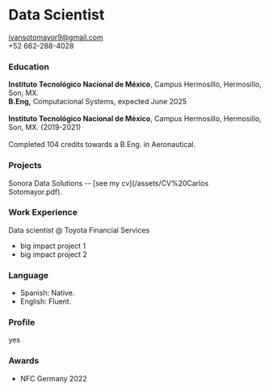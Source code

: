 #  Data Scientist
ivansotomayor9@gmail.com<br>
+52 662-288-4028<br>

###  Education
**Instituto Tecnológico Nacional de México**, Campus Hermosillo, Hermosillo, Son, MX.<br>
**B.Eng,** Computacional Systems, expected June 2025 <br><br>
**Instituto Tecnológico Nacional de México**, Campus Hermosillo, Hermosillo, Son, MX. (2019-2021)<br><br>
Completed 104 credits towards a B.Eng. in Aeronautical.

###  Projects
Sonora Data Solutions
-- [see my cv](/assets/CV%20Carlos Sotomayor.pdf).

###  Work Experience
Data scientist  @ Toyota Financial Services
- big impact project 1
- big impact project 2

### Language
- Spanish: Native.
- English: Fluent.

###  Profile
yes

###  Awards
-  NFC Germany 2022
